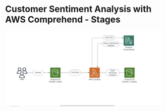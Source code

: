 # Customer Sentiment Analysis with AWS Comprehend - Stages


![Comprehend](assets/Customer-Sentiment-Chart.png)
